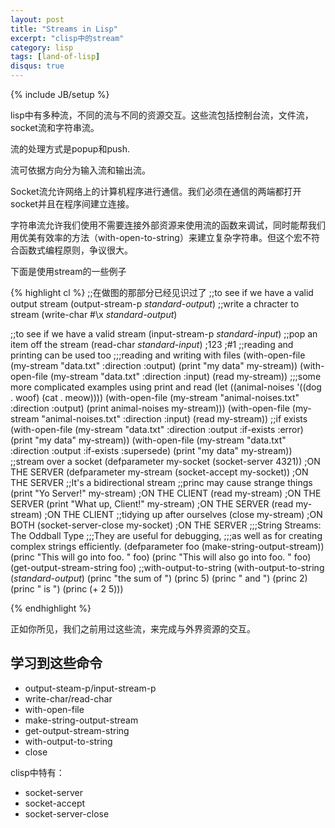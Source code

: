 ```yaml
---
layout: post
title: "Streams in Lisp"
excerpt: "clisp中的stream"
category: lisp
tags: [land-of-lisp]
disqus: true
---
```

{% include JB/setup %}

lisp中有多种流，不同的流与不同的资源交互。这些流包括控制台流，文件流，socket流和字符串流。

流的处理方式是popup和push.

流可依据方向分为输入流和输出流。

Socket流允许网络上的计算机程序进行通信。我们必须在通信的两端都打开socket并且在程序间建立连接。

字符串流允许我们使用不需要连接外部资源来使用流的函数来调试，同时能帮我们用优美有效率的方法（with-open-to-string）来建立复杂字符串。但这个宏不符合函数式编程原则，争议很大。

下面是使用stream的一些例子

{% highlight cl %}
;;在做图的那部分已经见识过了
;;to see if we have a valid output stream
(output-stream-p *standard-output*) 
;;write a chracter to stream
(write-char #\x *standard-output*)

;;to see if we have a valid stream
(input-stream-p *standard-input*)
;;pop an item off the stream
(read-char *standard-input*)
;123
;\#1
;;reading and printing can be used too
;;;reading and writing with files
(with-open-file (my-stream "data.txt" :direction :output)
  (print "my data" my-stream))
(with-open-file (my-stream "data.txt" :direction :input)
  (read my-stream))
;;;some more complicated examples using print and read
(let ((animal-noises '((dog . woof)
                       (cat . meow))))
  (with-open-file (my-stream "animal-noises.txt" :direction :output)
    (print animal-noises my-stream)))
(with-open-file (my-stream "animal-noises.txt" :direction :input)
  (read my-stream))
;;if exists
(with-open-file (my-stream "data.txt" :direction :output :if-exists :error)
  (print "my data" my-stream)) 
(with-open-file (my-stream "data.txt" :direction :output :if-exists :supersede)
  (print "my data" my-stream))
;;stream over a socket
(defparameter my-socket (socket-server 4321)) ;ON THE SERVER
(defparameter my-stream (socket-accept my-socket)) ;ON THE SERVER
;;It's a bidirectional stream
;;princ may cause strange things
(print "Yo Server!" my-stream) ;ON THE CLIENT
(read my-stream) ;ON THE SERVER
(print "What up, Client!" my-stream) ;ON THE SERVER
(read my-stream) ;ON THE CLIENT
;;tidying up after ourselves
(close my-stream) ;ON BOTH
(socket-server-close my-socket) ;ON THE SERVER
;;;String Streams: The Oddball Type
;;;They are useful for debugging, 
;;;as well as for creating complex strings efficiently.
(defparameter foo (make-string-output-stream))
(princ "This will go into foo. " foo)
(princ "This will also go into foo. " foo)
(get-output-stream-string foo)
;;with-output-to-string
(with-output-to-string (*standard-output*)
  (princ "the sum of ")
  (princ 5)
  (princ " and ")
  (princ 2)
  (princ " is ")
  (princ (+ 2 5)))

{% endhighlight %}

正如你所见，我们之前用过这些流，来完成与外界资源的交互。

## 学习到这些命令

- output-steam-p/input-stream-p
- write-char/read-char
- with-open-file
- make-string-output-stream
- get-output-stream-string
- with-output-to-string
- close

clisp中特有：

- socket-server
- socket-accept
- socket-server-close
